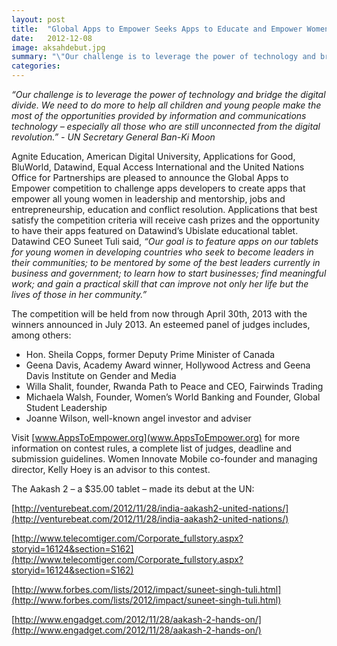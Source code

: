 ```yaml
---
layout: post
title:  "Global Apps to Empower Seeks Apps to Educate and Empower Women Everywhere"
date:   2012-12-08
image: aksahdebut.jpg
summary: "\"Our challenge is to leverage the power of technology and bridge the digital divide. We need to do more to help all children and young people make the most of the opportunities provided by information and communications technology – especially all those who are still unconnected from the digital revolution.\""
categories:
---
```


*“Our challenge is to leverage the power of technology and bridge the digital divide. We need to do more to help all children and young people make the most of the opportunities provided by information and communications technology – especially all those who are still unconnected from the digital revolution.”  - UN Secretary General Ban-Ki Moon*


Agnite Education, American Digital University, Applications for Good, BluWorld, Datawind, Equal Access International and the United Nations Office for Partnerships are pleased to announce the Global Apps to Empower competition to challenge apps developers to create apps that empower all young women in leadership and mentorship, jobs and entrepreneurship, education and conflict resolution.
Applications that best satisfy the competition criteria will receive cash prizes and the opportunity to have their apps featured on Datawind’s Ubislate educational tablet.
Datawind CEO Suneet Tuli said, *“Our goal is to feature apps on our tablets for young women in developing countries who seek to become leaders in their communities; to be mentored by some of the best leaders currently in business and government; to learn how to start businesses; find meaningful work; and gain a practical skill that can improve not only her life but the lives of those in her community.”*


The competition will be held from now through April 30th, 2013 with the winners announced in July 2013.  An esteemed panel of judges includes, among others:
* Hon. Sheila Copps, former Deputy Prime Minister of Canada
* Geena Davis, Academy Award winner, Hollywood Actress and Geena Davis Institute on Gender and Media
* Willa Shalit, founder, Rwanda Path to Peace and CEO, Fairwinds Trading
* Michaela Walsh, Founder, Women’s World Banking and Founder, Global Student Leadership
* Joanne Wilson, well-known angel investor and adviser


Visit [www.AppsToEmpower.org](www.AppsToEmpower.org) for more information on contest rules, a complete list of judges, deadline and submission guidelines. Women Innovate Mobile co-founder and managing director, Kelly Hoey is an advisor to this contest.


The Aakash 2 – a $35.00 tablet – made its debut at the UN:

[http://venturebeat.com/2012/11/28/india-aakash2-united-nations/](http://venturebeat.com/2012/11/28/india-aakash2-united-nations/)

[http://www.telecomtiger.com/Corporate_fullstory.aspx?storyid=16124&section=S162](http://www.telecomtiger.com/Corporate_fullstory.aspx?storyid=16124&section=S162)

[http://www.forbes.com/lists/2012/impact/suneet-singh-tuli.html](http://www.forbes.com/lists/2012/impact/suneet-singh-tuli.html)

[http://www.engadget.com/2012/11/28/aakash-2-hands-on/](http://www.engadget.com/2012/11/28/aakash-2-hands-on/)

